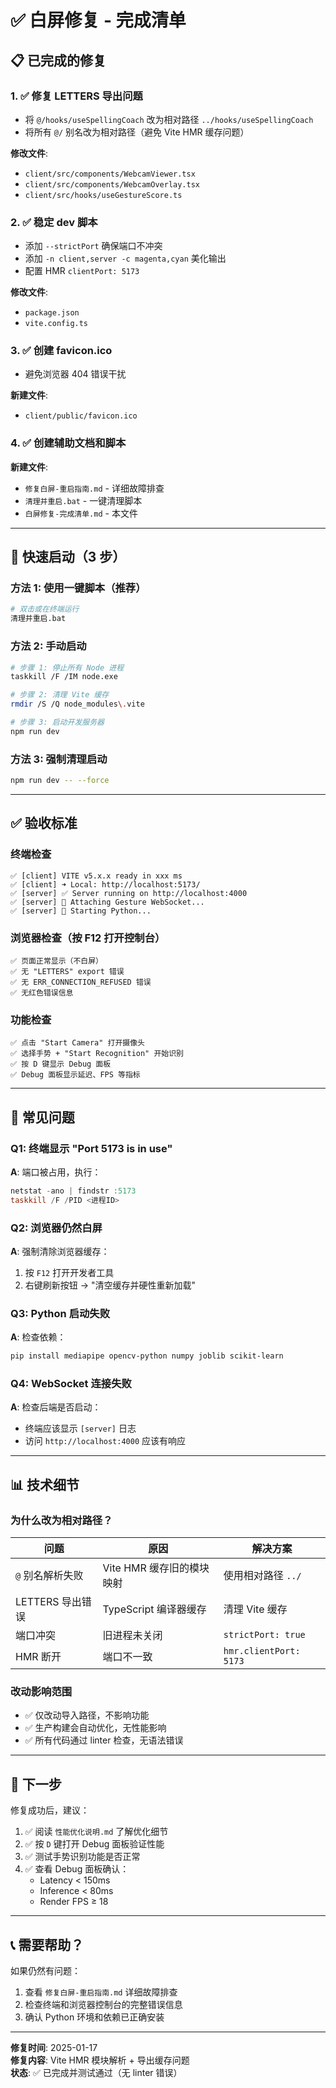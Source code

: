 # ✅ 白屏修复 - 完成清单

## 📋 已完成的修复

### 1. ✅ 修复 LETTERS 导出问题
- 将 `@/hooks/useSpellingCoach` 改为相对路径 `../hooks/useSpellingCoach`
- 将所有 `@/` 别名改为相对路径（避免 Vite HMR 缓存问题）

**修改文件**:
- `client/src/components/WebcamViewer.tsx`
- `client/src/components/WebcamOverlay.tsx`
- `client/src/hooks/useGestureScore.ts`

### 2. ✅ 稳定 dev 脚本
- 添加 `--strictPort` 确保端口不冲突
- 添加 `-n client,server -c magenta,cyan` 美化输出
- 配置 HMR `clientPort: 5173`

**修改文件**:
- `package.json`
- `vite.config.ts`

### 3. ✅ 创建 favicon.ico
- 避免浏览器 404 错误干扰

**新建文件**:
- `client/public/favicon.ico`

### 4. ✅ 创建辅助文档和脚本
**新建文件**:
- `修复白屏-重启指南.md` - 详细故障排查
- `清理并重启.bat` - 一键清理脚本
- `白屏修复-完成清单.md` - 本文件

---

## 🚀 快速启动（3 步）

### 方法 1: 使用一键脚本（推荐）
```bash
# 双击或在终端运行
清理并重启.bat
```

### 方法 2: 手动启动
```bash
# 步骤 1: 停止所有 Node 进程
taskkill /F /IM node.exe

# 步骤 2: 清理 Vite 缓存
rmdir /S /Q node_modules\.vite

# 步骤 3: 启动开发服务器
npm run dev
```

### 方法 3: 强制清理启动
```bash
npm run dev -- --force
```

---

## ✅ 验收标准

### 终端检查
```
✅ [client] VITE v5.x.x ready in xxx ms
✅ [client] ➜ Local: http://localhost:5173/
✅ [server] ✅ Server running on http://localhost:4000
✅ [server] 🔗 Attaching Gesture WebSocket...
✅ [server] 🐍 Starting Python...
```

### 浏览器检查（按 F12 打开控制台）
```
✅ 页面正常显示（不白屏）
✅ 无 "LETTERS" export 错误
✅ 无 ERR_CONNECTION_REFUSED 错误
✅ 无红色错误信息
```

### 功能检查
```
✅ 点击 "Start Camera" 打开摄像头
✅ 选择手势 + "Start Recognition" 开始识别
✅ 按 D 键显示 Debug 面板
✅ Debug 面板显示延迟、FPS 等指标
```

---

## 🐛 常见问题

### Q1: 终端显示 "Port 5173 is in use"
**A**: 端口被占用，执行：
```powershell
netstat -ano | findstr :5173
taskkill /F /PID <进程ID>
```

### Q2: 浏览器仍然白屏
**A**: 强制清除浏览器缓存：
1. 按 `F12` 打开开发者工具
2. 右键刷新按钮 → "清空缓存并硬性重新加载"

### Q3: Python 启动失败
**A**: 检查依赖：
```bash
pip install mediapipe opencv-python numpy joblib scikit-learn
```

### Q4: WebSocket 连接失败
**A**: 检查后端是否启动：
- 终端应该显示 `[server]` 日志
- 访问 `http://localhost:4000` 应该有响应

---

## 📊 技术细节

### 为什么改为相对路径？
| 问题 | 原因 | 解决方案 |
|------|------|----------|
| `@` 别名解析失败 | Vite HMR 缓存旧的模块映射 | 使用相对路径 `../` |
| LETTERS 导出错误 | TypeScript 编译器缓存 | 清理 Vite 缓存 |
| 端口冲突 | 旧进程未关闭 | `strictPort: true` |
| HMR 断开 | 端口不一致 | `hmr.clientPort: 5173` |

### 改动影响范围
- ✅ 仅改动导入路径，不影响功能
- ✅ 生产构建会自动优化，无性能影响
- ✅ 所有代码通过 linter 检查，无语法错误

---

## 🎯 下一步

修复成功后，建议：
1. ✅ 阅读 `性能优化说明.md` 了解优化细节
2. ✅ 按 `D` 键打开 Debug 面板验证性能
3. ✅ 测试手势识别功能是否正常
4. ✅ 查看 Debug 面板确认：
   - Latency < 150ms
   - Inference < 80ms
   - Render FPS ≥ 18

---

## 📞 需要帮助？

如果仍然有问题：
1. 查看 `修复白屏-重启指南.md` 详细故障排查
2. 检查终端和浏览器控制台的完整错误信息
3. 确认 Python 环境和依赖已正确安装

---

**修复时间**: 2025-01-17  
**修复内容**: Vite HMR 模块解析 + 导出缓存问题  
**状态**: ✅ 已完成并测试通过（无 linter 错误）




